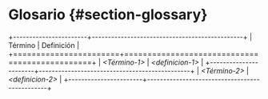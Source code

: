 # Glosario {#section-glossary}

+-----------------------+-----------------------------------------------+
| Término               | Definición                                    |
+=======================+===============================================+
| *\<Término-1>*        | *\<definicion-1>*                             |
+-----------------------+-----------------------------------------------+
| *\<Término-2>*        | *\<definicion-2>*                             |
+-----------------------+-----------------------------------------------+
